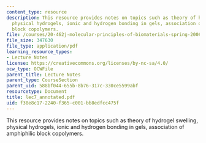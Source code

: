 ```yaml
---
content_type: resource
description: This resource provides notes on topics such as theory of hydrogel swelling,
  physical hydrogels, ionic and hydrogen bonding in gels, association of amphiphilic
  block copolymers.
file: /courses/20-462j-molecular-principles-of-biomaterials-spring-2006/f38e8c172240f365c001bb8edfcc475f_lec7_annotated.pdf
file_size: 347630
file_type: application/pdf
learning_resource_types:
- Lecture Notes
license: https://creativecommons.org/licenses/by-nc-sa/4.0/
ocw_type: OCWFile
parent_title: Lecture Notes
parent_type: CourseSection
parent_uid: 588bf044-655b-8b76-317c-330ce5599abf
resourcetype: Document
title: lec7_annotated.pdf
uid: f38e8c17-2240-f365-c001-bb8edfcc475f
---
```

This resource provides notes on topics such as theory of hydrogel swelling, physical hydrogels, ionic and hydrogen bonding in gels, association of amphiphilic block copolymers.